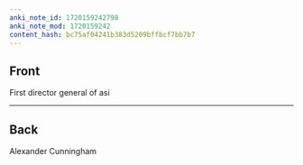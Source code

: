 ```yaml
---
anki_note_id: 1720159242798
anki_note_mod: 1720159242
content_hash: bc75af04241b383d5209bffbcf7bb7b7
---
```


## Front

First director general of asi

<hr/>

## Back

Alexander Cunningham